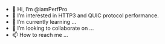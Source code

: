 - 👋 Hi, I’m @iamPerfPro
- 👀 I’m interested in HTTP3 and QUIC protocol performance.
- 🌱 I’m currently learning ...
- 💞️ I’m looking to collaborate on ...
- 📫 How to reach me ...

<!---
iamPerfPro/iamPerfPro is a ✨ special ✨ repository because its `README.md` (this file) appears on your GitHub profile.
You can click the Preview link to take a look at your changes.
--->
